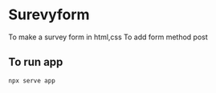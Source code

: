 


# Surevyform
To make a survey form in html,css
To add form method post
##       To run app

```
npx serve app
```


